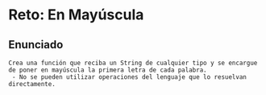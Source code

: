 # Reto: En Mayúscula

## Enunciado

```text
Crea una función que reciba un String de cualquier tipo y se encargue de poner en mayúscula la primera letra de cada palabra.
 - No se pueden utilizar operaciones del lenguaje que lo resuelvan directamente.
```